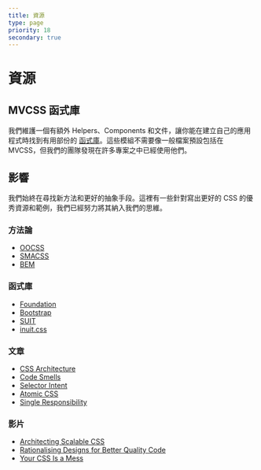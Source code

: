 ```yaml
---
title: 資源
type: page
priority: 18
secondary: true
---
```


資源
=========

MVCSS 函式庫
-------------

我們維護一個有額外 Helpers、Components 和文件，讓你能在建立自己的應用程式時找到有用部份的 [函式庫][library]。這些模組不需要像一般檔案預設包括在 MVCSS，但我們的團隊發現在許多專案之中已經使用他們。


影響
----------

我們始終在尋找新方法和更好的抽象手段。這裡有一些針對寫出更好的 CSS 的優秀資源和範例，我們已經努力將其納入我們的思維。


### 方法論

- [OOCSS](http://oocss.org)
- [SMACSS](http://smacss.com)
- [BEM](http://bem.info/method)

### 函式庫

- [Foundation](http://foundation.zurb.com)
- [Bootstrap](http://getbootstrap.com)
- [SUIT](https://github.com/suitcss/suit)
- [inuit.css](https://github.com/csswizardry/inuit.css)

### 文章

- [CSS Architecture](http://philipwalton.com/articles/css-architecture/)
- [Code Smells](http://csswizardry.com/2012/11/code-smells-in-css)
- [Selector Intent](http://csswizardry.com/2012/07/shoot-to-kill-css-selector-intent)
- [Atomic CSS](http://coding.smashingmagazine.com/2013/10/21/challenging-css-best-practices-atomic-approach)
- [Single Responsibility](http://drewbarontini.com/articles/single-responsibility/)

### 影片

- [Architecting Scalable CSS](https://vimeo.com/70041549)
- [Rationalising Designs for Better Quality Code](https://vimeo.com/78899870)
- [Your CSS Is a Mess](https://vimeo.com/61755493)


[library]: https://github.com/mvcss/library
